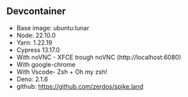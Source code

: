 ## Devcontainer

- Base image: ubuntu:lunar
- Node: 22.10.0
- Yarn: 1.22.19
- Cypress 13.17.0
- With noVNC - XFCE trough noVNC (http://localhost:6080)
- With google-chrome
- With Vscode- Zsh + Oh my zsh!
- Deno: 2.1.6
- github: https://github.com/zerdos/spike.land
